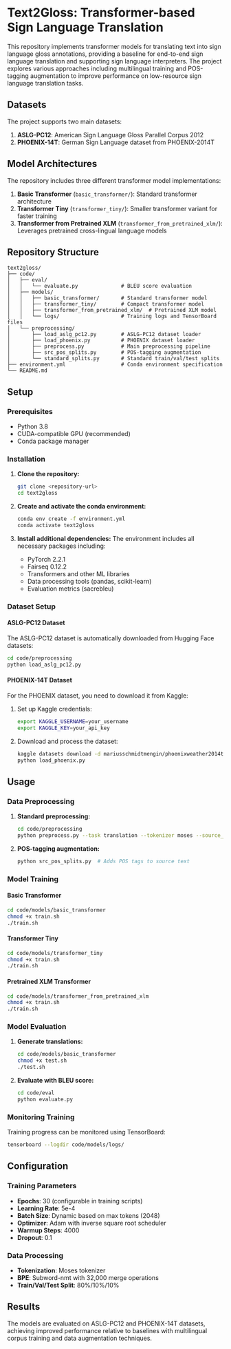 # Text2Gloss: Transformer-based Sign Language Translation

This repository implements transformer models for translating text into sign language gloss annotations, providing a baseline for end-to-end sign language translation and supporting sign language interpreters. The project explores various approaches including multilingual training and POS-tagging augmentation to improve performance on low-resource sign language translation tasks.

## Datasets

The project supports two main datasets:

1. **ASLG-PC12**: American Sign Language Gloss Parallel Corpus 2012
2. **PHOENIX-14T**: German Sign Language dataset from PHOENIX-2014T

## Model Architectures

The repository includes three different transformer model implementations:

1. **Basic Transformer** (`basic_transformer/`): Standard transformer architecture
2. **Transformer Tiny** (`transformer_tiny/`): Smaller transformer variant for faster training
3. **Transformer from Pretrained XLM** (`transformer_from_pretrained_xlm/`): Leverages pretrained cross-lingual language models

## Repository Structure

```
text2gloss/
├── code/
│   ├── eval/
│   │   └── evaluate.py              # BLEU score evaluation
│   ├── models/
│   │   ├── basic_transformer/       # Standard transformer model
│   │   ├── transformer_tiny/        # Compact transformer model
│   │   ├── transformer_from_pretrained_xlm/  # Pretrained XLM model
│   │   └── logs/                    # Training logs and TensorBoard files
│   └── preprocessing/
│       ├── load_aslg_pc12.py        # ASLG-PC12 dataset loader
│       ├── load_phoenix.py          # PHOENIX dataset loader
│       ├── preprocess.py            # Main preprocessing pipeline
│       ├── src_pos_splits.py        # POS-tagging augmentation
│       └── standard_splits.py       # Standard train/val/test splits
├── environment.yml                  # Conda environment specification
└── README.md
```

## Setup

### Prerequisites

- Python 3.8
- CUDA-compatible GPU (recommended)
- Conda package manager

### Installation

1. **Clone the repository:**
   ```bash
   git clone <repository-url>
   cd text2gloss
   ```

2. **Create and activate the conda environment:**
   ```bash
   conda env create -f environment.yml
   conda activate text2gloss
   ```

3. **Install additional dependencies:**
   The environment includes all necessary packages including:
   - PyTorch 2.2.1
   - Fairseq 0.12.2
   - Transformers and other ML libraries
   - Data processing tools (pandas, scikit-learn)
   - Evaluation metrics (sacrebleu)

### Dataset Setup

#### ASLG-PC12 Dataset
The ASLG-PC12 dataset is automatically downloaded from Hugging Face datasets:

```bash
cd code/preprocessing
python load_aslg_pc12.py
```

#### PHOENIX-14T Dataset
For the PHOENIX dataset, you need to download it from Kaggle:

1. Set up Kaggle credentials:
   ```bash
   export KAGGLE_USERNAME=your_username
   export KAGGLE_KEY=your_api_key
   ```

2. Download and process the dataset:
   ```bash
   kaggle datasets download -d mariusschmidtmengin/phoenixweather2014t-3rd-attempt
   python load_phoenix.py
   ```

## Usage

### Data Preprocessing

1. **Standard preprocessing:**
   ```bash
   cd code/preprocessing
   python preprocess.py --task translation --tokenizer moses --source_lang en --target_lang asl --workers 4 --bpe_type subword_nmt
   ```

2. **POS-tagging augmentation:**
   ```bash
   python src_pos_splits.py  # Adds POS tags to source text
   ```

### Model Training

#### Basic Transformer
```bash
cd code/models/basic_transformer
chmod +x train.sh
./train.sh
```

#### Transformer Tiny
```bash
cd code/models/transformer_tiny
chmod +x train.sh
./train.sh
```

#### Pretrained XLM Transformer
```bash
cd code/models/transformer_from_pretrained_xlm
chmod +x train.sh
./train.sh
```

### Model Evaluation

1. **Generate translations:**
   ```bash
   cd code/models/basic_transformer
   chmod +x test.sh
   ./test.sh
   ```

2. **Evaluate with BLEU score:**
   ```bash
   cd code/eval
   python evaluate.py
   ```

### Monitoring Training

Training progress can be monitored using TensorBoard:

```bash
tensorboard --logdir code/models/logs/
```

## Configuration

### Training Parameters

- **Epochs**: 30 (configurable in training scripts)
- **Learning Rate**: 5e-4
- **Batch Size**: Dynamic based on max tokens (2048)
- **Optimizer**: Adam with inverse square root scheduler
- **Warmup Steps**: 4000
- **Dropout**: 0.1

### Data Processing

- **Tokenization**: Moses tokenizer
- **BPE**: Subword-nmt with 32,000 merge operations
- **Train/Val/Test Split**: 80%/10%/10%

## Results

The models are evaluated on ASLG-PC12 and PHOENIX-14T datasets, achieving improved performance relative to baselines with multilingual corpus training and data augmentation techniques.


